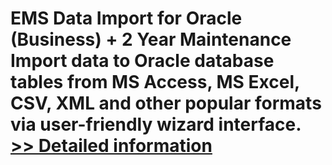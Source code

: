 # EMS Data Import for Oracle (Business) + 2 Year Maintenance<br />Import data to Oracle database tables from MS Access, MS Excel, CSV, XML and other popular formats via user-friendly wizard interface.<br />[>> Detailed information](https://secure.shareit.com/shareit/product.html?productid=300147613&affiliateid=200057808)